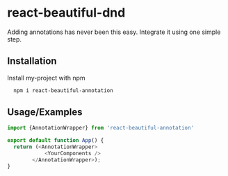 
# react-beautiful-dnd

Adding annotations has never been this easy. Integrate it using one simple step.




## Installation

Install my-project with npm

```bash
  npm i react-beautiful-annotation
```
    
## Usage/Examples

```javascript
import {AnnotationWrapper} from 'react-beautiful-annotation'

export default function App() {
  return (<AnnotationWrapper>
            <YourComponents />
        </AnnotationWrapper>);
}
```



